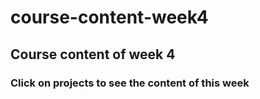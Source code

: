 # course-content-week4
## Course content of week 4 

### Click on projects to see the content of this week
